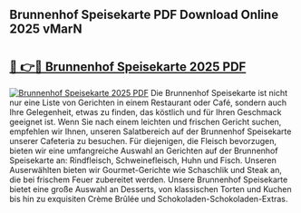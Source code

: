 ## Brunnenhof Speisekarte PDF Download Online 2025 vMarN

# <h2><a href="http://gc7q48.nevu.top/?p=Brunnenhof+Speisekarte">🔗 👉🔴 Brunnenhof Speisekarte 2025 PDF</a></h2>

[![Brunnenhof Speisekarte 2025 PDF](https://i.imgur.com/dBaPXMq.png)](http://gc7q48.nevu.top/?p=Brunnenhof+Speisekarte)
Die Brunnenhof Speisekarte ist nicht nur eine Liste von Gerichten in einem Restaurant oder Café, sondern auch Ihre Gelegenheit, etwas zu finden, das köstlich und für Ihren Geschmack geeignet ist. Wenn Sie nach einem leichten und frischen Gericht suchen, empfehlen wir Ihnen, unseren Salatbereich auf der Brunnenhof Speisekarte unserer Cafeteria zu besuchen. Für diejenigen, die Fleisch bevorzugen, bieten wir eine umfangreiche Auswahl an Gerichten auf der Brunnenhof Speisekarte an: Rindfleisch, Schweinefleisch, Huhn und Fisch. Unseren Auserwählten bieten wir Gourmet-Gerichte wie Schaschlik und Steak an, die bei frischem Feuer zubereitet werden. Unsere Brunnenhof Speisekarte bietet eine große Auswahl an Desserts, von klassischen Torten und Kuchen bis hin zu exquisiten Crème Brûlée und Schokoladen-Schokoladen-Extras.
